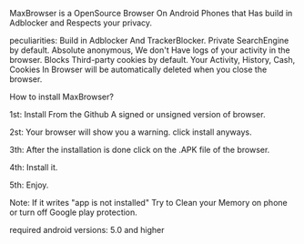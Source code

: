 MaxBrowser is a OpenSource Browser On Android Phones that Has build in Adblocker and Respects your privacy.

peculiarities:
Build in Adblocker And TrackerBlocker.
Private SearchEngine by default.
Absolute anonymous, We don't Have logs of your activity in the browser.
Blocks Third-party cookies by default.
Your Activity, History, Cash, Cookies In Browser will be automatically deleted when you close the browser.

How to install MaxBrowser?

1st: Install From the Github A signed or unsigned version of browser.

2st: Your browser will show you a warning. click install anyways.

3th: After the installation is done click on the .APK file of the browser.

4th: Install it.

5th: Enjoy.

Note: If it writes "app is not installed" Try to Clean your Memory on phone or turn off Google play protection.

required android versions: 5.0 and higher

